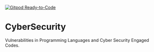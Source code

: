 [![Gitpod Ready-to-Code](https://img.shields.io/badge/Gitpod-Ready--to--Code-blue?logo=gitpod)](https://gitpod.io/#https://github.com/RegaipKURT/CyberSecurity) 

# CyberSecurity
Vulnerabilities in Programming Languages and Cyber Security Engaged Codes.
